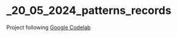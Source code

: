 # _20_05_2024_patterns_records

Project following [Google Codelab](https://codelabs.developers.google.com/codelabs/dart-patterns-records)
